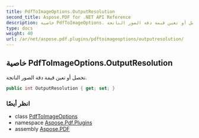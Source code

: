 ```yaml
---
title: PdfToImageOptions.OutputResolution
second_title: Aspose.PDF for .NET API Reference
description: خاصية PdfToImageOptions. تحصل أو تعين قيمة دقة الصور الناتجة
type: docs
weight: 40
url: /ar/net/aspose.pdf.plugins/pdftoimageoptions/outputresolution/
---
```

## خاصية PdfToImageOptions.OutputResolution

تحصل أو تعين قيمة دقة الصور الناتجة.

```csharp
public int OutputResolution { get; set; }
```

### انظر أيضًا

* class [PdfToImageOptions](../)
* namespace [Aspose.Pdf.Plugins](../../../aspose.pdf.plugins/)
* assembly [Aspose.PDF](../../../)